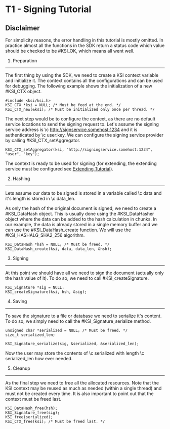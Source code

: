 T1 - Signing Tutorial
=====================

Disclaimer
----------

For simplicity reasons, the error handling in this tutorial is mostly omitted.
In practice almost all the functions in the SDK return a status code which
value should be checked to be #KSI_OK, which means all went well.

1. Preparation
---------------

The first thing by using the SDK, we need to create a KSI context variable
and initialize it. The context contains all the configurations and can be used
for debugging. The following example shows the initialization of a new #KSI_CTX
object.

    #include <ksi/ksi.h>
    KSI_CTX *ksi = NULL; /* Must be feed at the end. */
    KSI_CTX_new(&ksi); /* Must be initialized only once per thread. */

The next step would be to configure the context, as there are no default service
locations to send the signing request to. Let's assume the signing service address is
\c http://signservice.somehost:1234 and it is authenticated by \c user:key. We can configure
the signing service provider by calling #KSI_CTX_setAggregator.

    KSI_CTX_setAggregator(ksi, "http://signingservice.somehost:1234", "user", "key");

The context is ready to be used for signing (for extending, the extending service
must be configured see [Extending Tutorial](t3_extending.md)).

2. Hashing
----------

Lets assume our data to be signed is stored in a variable called \c data and it's
length is stored in \c data_len.

As only the hash of the original document is signed, we need to create a #KSI_DataHash
object. This is usually done using the #KSI_DataHasher object where the data can be added to the
hash calculation in chunks. In our example, the data is already stored in a single
memory buffer and we can use the #KSI_DataHash_create function. We will use the 
#KSI_HASHALG_SHA2_256 algorithm.

    KSI_DataHash *hsh = NULL; /* Must be freed. */
    KSI_DataHash_create(ksi, data, data_len, &hsh);

3. Signing
----------

At this point we should have all we need to sign the document (actually only the hash value of it). To
do so, we need to call #KSI_createSignature.

    KSI_Signature *sig = NULL;
    KSI_createSignature(ksi, hsh, &sig);

4. Saving
---------

To save the signature to a file or database we need to serialize it's content. To do so, we simply need
to call the #KSI_Signature_serialize method.

    unsigned char *serialized = NULL; /* Must be freed. */
    size_t serialized_len;
    
    KSI_Signature_serialize(sig, &serialized, &serialized_len);

Now the user may store the contents of \c serialized with length \c serialized_len how ever needed.

5. Cleanup
----------

As the final step we need to free all the allocated resources. Note that the KSI context may
be reused as much as needed (within a single thread) and must not be created every time. It is
also important to point out that the context must be freed last.

    KSI_DataHash_free(hsh);
    KSI_Signature_free(sig);
    KSI_free(serialized);
    KSI_CTX_free(ksi); /* Must be freed last. */
